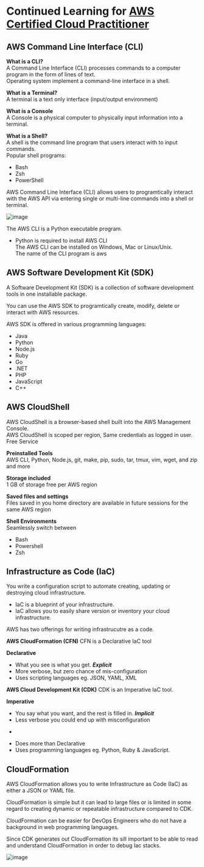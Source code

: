 # Continued Learning for [AWS Certified Cloud Practitioner](https://www.youtube.com/watch?v=SOTamWNgDKc)


## AWS Command Line Interface (CLI)

**What is a CLI?** <br/>
A Command Line Interface (CLI) processes commands to a computer program in the form of lines of text. <br/>
Operating system implement a command-line interface in a shell.

**What is a Terminal?** <br/>
A terminal is a text only interface (input/output environment)

**What is a Console** <br/>
A Console is a physical computer to physically input information into a terminal.

**What is a Shell?** <br/>
A shell is the command line program that users interact with to input commands. <br/>
Popular shell programs:
- Bash
- Zsh
- PowerShell

AWS Command Line Interface (CLI) allows users to programtically interact with the AWS API via entering single or multi-line commands into a shell or terminal.

![image](https://user-images.githubusercontent.com/74575612/153470547-e3467b80-523a-434a-a363-2b3d6e816892.png)

The AWS CLI is a Python executable program.
- Python is required to install AWS CLI <br/>
The AWS CLI can be installed on Windows, Mac or Linux/Unix. <br/>
The name of the CLI program is aws

## AWS Software Development Kit (SDK)
A Software Development Kit (SDK) is a collection of software development tools in one installable package.

You can use the AWS SDK to programtically create, modify, delete or interact with AWS resources.

AWS SDK is offered in various programming languages:
- Java
- Python
- Node.js
- Ruby
- Go
- .NET
- PHP
- JavaScript
- C++

## AWS CloudShell
AWS CloudShell is a browser-based shell built into the AWS Management Console. <br/>
AWS CloudShell is scoped per region, Same credentials as logged in user. Free Service

**Preinstalled Tools** <br/>
AWS CLI, Python, Node.js, git, make, pip, sudo, tar, tmux, vim, wget, and zip and more

**Storage included** <br/>
1 GB of storage free per AWS region

**Saved files and settings** <br/>
Files saved in you home directory are available in future sessions for the same AWS region

**Shell Environments** <br/>
Seamlessly switch between
- Bash
- Powershell
- Zsh

## Infrastructure as Code (IaC)
You write a configuration script to automate creating, updating or destroying cloud infrastructure.
- IaC is a blueprint of your infrastructure.
- IaC allows you to easily share version or inventory your cloud infrastructure.

AWS has two offerings for writing infrastrucutre as a code.

**AWS CloudFormation (CFN)**
CFN is a Declarative IaC tool

**Declarative**
- What you see is what you get. **_Explicit_**
- More verbose, but zero chance of mis-configuration
- Uses scripting languages eg. JSON, YAML, XML

**AWS Cloud Development Kit (CDK)**
CDK is an Imperative IaC tool.

**Imperative**
- You say what you want, and the rest is filled in. **_Implicit_**
- Less verbose you could end up with misconfiguration
- ```
- Does more than Declarative
- Uses programming languages eg. Python, Ruby & JavaScript.

## CloudFormation
AWS CloudFormation allows you to write Infrastructure as Code (IaC) as either a JSON or YAML file.

CloudFormation is simple but it can lead to large files or is limited in some regard to creating dynamic or repeatable infrastructure compared to CDK.

CloudFormation can be easier for DevOps Engineers who do not have a background in web programming languages.

Since CDK generates out CloudFormation its sill important to be able to read and understand CloudFormation in order to debug Iac stacks.

![image](https://user-images.githubusercontent.com/74575612/153473889-1c5df7f1-88e1-4699-93ea-81085c71113b.png)


